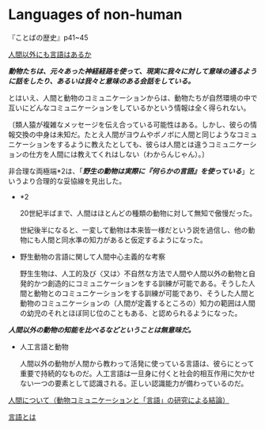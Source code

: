 # Languages of non-human

『ことばの歴史』p41~45

[人間以外にも言語はあるか](Languages%20of%20non-human%20743bb3419f07451994f00f000c99c7f4/%E4%BA%BA%E9%96%93%E4%BB%A5%E5%A4%96%E3%81%AB%E3%82%82%E8%A8%80%E8%AA%9E%E3%81%AF%E3%81%82%E3%82%8B%E3%81%8B%20c79c6c83e651453ebf460e305a873f21.md)

***動物たちは、元々あった神経経路を使って、現実に我々に対して意味の通るように話をしたり、あるいは我々と意味のある会話をしている。***

とはいえ、人間と動物のコミュニケーションからは、動物たちが自然環境の中で互いにどんなコミュニケーションをしているかという情報は全く得られない。

〔類人猿が複雑なメッセージを伝え合っている可能性はある。しかし、彼らの情報交換の中身は未知だ。たとえ人間がヨウムやボノボに人間と同じようなコミュニケーションをするように教えたとしても、彼らは人間とは違うコミュニケーションの仕方を人間には教えてくれはしない（わからんじゃん）。〕

非合理な両極端*2は、「***野生の動物は実際に『何らかの言語』を使っている***」というより合理的な妥協線を見出した。

- *2
    
    20世紀半ばまで、人間はほとんどの種類の動物に対して無知で傲慢だった。
    
    世紀後半になると、一変して動物は本来皆一様だという説を過信し、他の動物にも人間と同水準の知力があると仮定するようになった。
    

- 野生動物の言語に関して人間中心主義的な考察
    
    野生生物は、人工的及び〈又は〉不自然な方法で人間や人間以外の動物と自発的かつ創造的にコミュニケーションをする訓練が可能である。そうした人間と動物とのコミュニケーションをする訓練が可能であり、そうした人間と動物のコミュニケーションの（人間が定義するところの）知力の範囲は人間の幼児のそれとほぼ同じ位のこともある、と認められるようになった。
    

***人間以外の動物の知能を比べるなどということは無意味だ。***

- 人工言語と動物
    
    人間以外の動物が人間から教わって活発に使っている言語は、彼らにとって重要で持続的なものだ。人工言語は一旦身に付くと社会的相互作用に欠かせない一つの要素として認識される。正しい認識能力が備わっているのだ。
    

[人間について（動物コミュニケーションと「言語」の研究による結論）](Languages%20of%20non-human%20743bb3419f07451994f00f000c99c7f4/%E4%BA%BA%E9%96%93%E3%81%AB%E3%81%A4%E3%81%84%E3%81%A6%EF%BC%88%E5%8B%95%E7%89%A9%E3%82%B3%E3%83%9F%E3%83%A5%E3%83%8B%E3%82%B1%E3%83%BC%E3%82%B7%E3%83%A7%E3%83%B3%E3%81%A8%E3%80%8C%E8%A8%80%E8%AA%9E%E3%80%8D%E3%81%AE%E7%A0%94%E7%A9%B6%E3%81%AB%E3%82%88%E3%82%8B%E7%B5%90%E8%AB%96%EF%BC%89%200dcc994e1c82428ba75bf1f3e681e24d.md)

[言語とは](Languages%20of%20non-human%20743bb3419f07451994f00f000c99c7f4/%E8%A8%80%E8%AA%9E%E3%81%A8%E3%81%AF%20657c8f39c0de4d378032daeb30aff5bd.md)